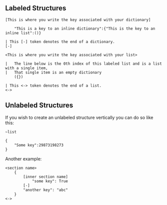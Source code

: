 ## Labeled Structures

```
[This is where you write the key associated with your dictionary]

	"This is a key to an inline dictionary":{"This is the key to an inline list":()}

| This [-] token denotes the end of a dictionary.
[-]

<This is where you write the key associated with your list>

|	The line below is the 0th index of this labeled list and is a list with a single item,
|	That single item is an empty dictionary
	({})

| This <-> token denotes the end of a list.
<->
```

## Unlabeled Structures

If you wish to create an unlabeled structure vertically you can do so like this:

```
~list

{
	"Some key":29873198273
}

```

Another example:

```
<section name>
	{
		[inner section name]
			"some key": True
		[-]
		"another key": "abc"
	}
<->
```
